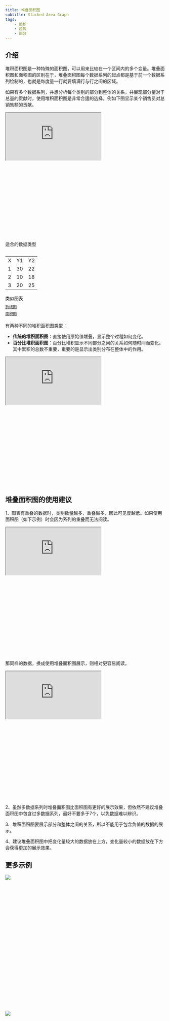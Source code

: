 ```yaml
---
title: 堆叠面积图
subtitle: Stacked Area Graph
tags:
    - 面积
    - 趋势
    - 部分
---
```


<h2 class="article-invisibleh2">介绍</h2>

堆积面积图是一种特殊的面积图，可以用来比较在一个区间内的多个变量。堆叠面积图和面积图的区别在于，堆叠面积图每个数据系列的起点都是基于前一个数据系列绘制的，也就是每度量一行就要填满行与行之间的区域。

如果有多个数据系列，并想分析每个类别的部分到整体的关系，并展现部分量对于总量的贡献时，使用堆积面积图是非常合适的选择。例如下图显示某个销售员对总销售额的贡献。

<div class="article-look-outside">
	<div class="article-look-inside" style="padding-bottom:50%">
	    <iframe class="article-look-content"
	    src="http://gallery.echartsjs.com/view-lite.html?cid=xHySthj74z">
	    </iframe>
	</div>
</div>

<div  class="datatype" style="overflow:hidden" width="180px">
<p style="font-size:14px;font-weight:500;margin: 0 0 13px 0;">适合的数据类型</p>
<table class="lefttable" style="float:left; margin-right:15px">
	<tr>
		<td>X</td>
		<td>Y1</td>
        <td>Y2</td>
	</tr>
	<tr>
		<td>1</td>
		<td>30</td>
        <td>22</td>
	</tr>
	<tr>
		<td>2</td>
		<td>10</td>
        <td>18</td>
	</tr>
	<tr>
		<td>3</td>
		<td>20</td>
        <td>25</td>
	</tr>
</table>

<div class="morechart" style="margin-top: 150px">
		<p style="font-size:14px;font-weight:500;margin: 0 0 8px 0">类似图表</p>
		<a href="/chartusage/line/" style="display:block;margin: 5px 0;font-size:12px">折线图</a>
		<a href="/chartusage/area/" style="display:block;margin: 5px 0;font-size:12px">面积图</a>
		</div>

</div>

有两种不同的堆积面积图类型：

+ <b>传统的堆积面积图</b>：直接使用原始值堆叠，显示整个过程如何变化。
+ <b>百分比堆积面积图</b>：百分比堆积显示不同部分之间的关​​系如何随时间而变化。其中累积的总数不重要，重要的是显示出类别分布在整体中的作用。

<div class="article-look-outside">
	<div class="article-look-inside" style="padding-bottom:50%">
	    <iframe class="article-look-content"
	    src="http://gallery.echartsjs.com/view-lite.html?cid=xSyBN2i7Vf">
	    </iframe>
	</div>
</div>

## 堆叠面积图的使用建议

1、图表有重叠的数据时，类别数量越多，重叠越多，因此可见度越低。如果使用面积图（如下示例）时会因为系列的重叠而无法阅读。

<div class="article-look-outside">
	<div class="article-look-inside" style="padding-bottom:50%">
	    <iframe class="article-look-content"
	    src="http://gallery.echartsjs.com/view-lite.html?cid=xHyNDxOo4M">
	    </iframe>
	</div>
</div>

那同样的数据，换成使用堆叠面积图展示，则相对更容易阅读。

<div class="article-look-outside">
	<div class="article-look-inside" style="padding-bottom:50%">
	    <iframe class="article-look-content"
	    src="http://gallery.echartsjs.com/view-lite.html?cid=xBy02jDLVG">
	    </iframe>
	</div>
</div>

2、虽然多数据系列时堆叠面积图比面积图有更好的展示效果，但依然不建议堆叠面积图中包含过多数据系列，最好不要多于7个，以免数据难以辨识。

3、堆积面积图要展示部分和整体之间的关系，所以不能用于包含负值的数据的展示。

4、建议堆叠面积图中把变化量较大的数据放在上方，变化量较小的数据放在下方会获得更加的展示效果。

## 更多示例

<div class="more-charts-example">
	<div class="charts-example-one">
		<a href="http://gallery.echartsjs.com/view-lite.html?cid=area-stack">
			<div class="example-look-outside">
				<div class="article-look-inside" style="padding-bottom:81.90%">
				    <img class="article-look-content" src="./1sarea.png">
				</div>
			</div>
		</a>
	</div>
	<div class="charts-example-one">
		<a href="http://gallery.echartsjs.com/view-lite.html?cid=xrkR0C8FVM&v=1">
			<div class="example-look-outside">
				<div class="article-look-inside" style="padding-bottom:81.90%">
				    <img class="article-look-content" src="./2sarea.png">
				</div>
			</div>
		</a>
	</div>
</div>

